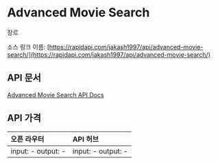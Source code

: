 # Advanced Movie Search

장르

소스 링크 이름: [https://rapidapi.com/jakash1997/api/advanced-movie-search/](https://rapidapi.com/jakash1997/api/advanced-movie-search/)

## API 문서

[Advanced Movie Search API Docs](../apis/kr/Advanced_Movie_Search.md)

## API 가격

| 오픈 라우터 | API 허브 |
|:---|:---|
| input: - output: - | input: - output: - |
